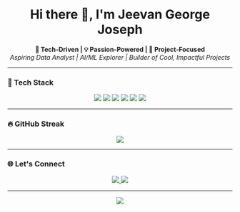 <!-- README for Jeevan George Joseph -->

<h1 align="center">Hi there 👋, I'm Jeevan George Joseph</h1>
<p align="center">
  <b>🔧 Tech-Driven | 💡 Passion-Powered | 🧪 Project-Focused</b><br>
  <i>Aspiring Data Analyst | AI/ML Explorer | Builder of Cool, Impactful Projects</i>
</p>

---

### 🧠 Tech Stack
<p align="center">
  <img src="https://img.shields.io/badge/Python-3776AB?style=for-the-badge&logo=python&logoColor=white" />
  <img src="https://img.shields.io/badge/Java-007396?style=for-the-badge&logo=java&logoColor=white" />
  <img src="https://img.shields.io/badge/C-A8B9CC?style=for-the-badge&logo=c&logoColor=white" />
  <img src="https://img.shields.io/badge/HTML-E34F26?style=for-the-badge&logo=html5&logoColor=white" />
  <img src="https://img.shields.io/badge/Machine%20Learning-FFCC00?style=for-the-badge&logo=scikit-learn&logoColor=black" />
  <img src="https://img.shields.io/badge/React-20232A?style=for-the-badge&logo=react&logoColor=61DAFB" />
</p>

---


### 🔥 GitHub Streak
<p align="center">
  <img src="https://streak-stats.demolab.com?user=jeevanjoseph03&theme=tokyonight&hide_border=false" />
</p>

---

### 🌐 Let's Connect
<p align="center">
  <a href="https://www.linkedin.com/in/jeevan-george-joseph-05a640245/">
    <img src="https://img.shields.io/badge/LinkedIn-0A66C2?style=for-the-badge&logo=linkedin&logoColor=white" />
  </a>
  <a href="https://www.instagram.com/jeevan_.joseph/">
    <img src="https://img.shields.io/badge/Instagram-E4405F?style=for-the-badge&logo=instagram&logoColor=white" />
  </a>
</p>

---

<p align="center">
  <img src="https://komarev.com/ghpvc/?username=jeevanjoseph03&color=blue" />
</p>

<!-- Optionally add a banner or custom SVG flair here -->
